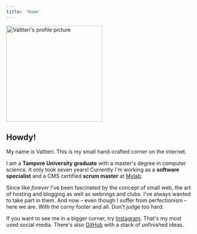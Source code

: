 ```yaml
---
title: 'Home'
---
```


<span>
  <img
    alt="Valtteri's profile picture"
    class="profile"
    src="/images/profile.webp"
    title="This is how I look like"
    width="256"
    height="256"
  />
</span>

## Howdy!

My name is Valtteri. This is my small hand-crafted corner on the internet.

I am a **Tampere University graduate** with a master's degree in
computer science. It only took seven years! Currently I'm working as a
**software specialist** and a CMS certified **scrum master** at [Mylab][mylab].

Since like _forever_ I've been fascinated by the concept of small web, the art
of hosting and blogging as well as webrings and clubs. I've always wanted
to take part in them. And now – even though I suffer from perfectionism – here
we are. With the corny footer and all. Don't judge too hard.

If you want to see me in a bigger corner, try [Instagram][ig]. That's my most
used social media. There's also [GitHub][gh] with a stack of unfinished ideas.

[mylab]: https://mylab.fi/en/
[512kb]: https://512kb.club/
[ig]: https://instagram.com/tastulad
[gh]: https://github.com/tastula
